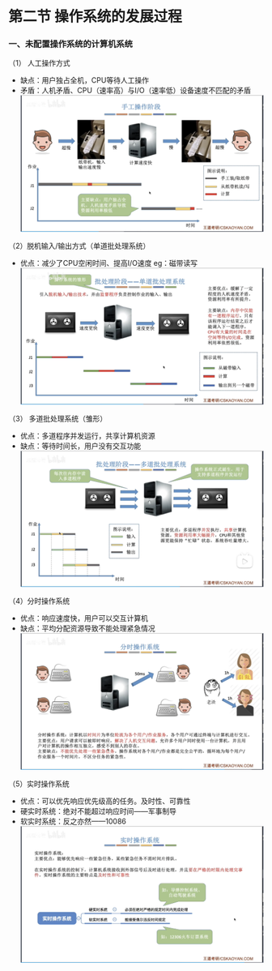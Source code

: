 


# 第二节 操作系统的发展过程

### 一、未配置操作系统的计算机系统
（1） 人工操作方式
- 缺点：用户独占全机，CPU等待人工操作
- 矛盾：人机矛盾、CPU（速率高）与I/O（速率低）设备速度不匹配的矛盾
![输入图片说明](/imgs/2025-07-25/5ppwi0ViE6J20HdN.png)

（2）脱机输入/输出方式（单道批处理系统）
- 优点：减少了CPU空闲时间、提高I/O速度
eg：磁带读写
![输入图片说明](/imgs/2025-07-25/wo0bgo5IWQsuP3qe.png)

（3） 多道批处理系统（雏形）
- 优点：多道程序并发运行，共享计算机资源
- 缺点：等待时间长，用户没有交互功能
![输入图片说明](/imgs/2025-07-25/W1OyfEx2lLugxbch.png)

（4）分时操作系统
- 优点：响应速度快，用户可以交互计算机
- 缺点：平均分配资源导致不能处理紧急情况
![输入图片说明](/imgs/2025-07-25/oK8wWgRjKWyEugru.png)

（5）实时操作系统
- 优点：可以优先响应优先级高的任务。及时性、可靠性
- 硬实时系统：绝对不能超过响应时间——军事制导
- 软实时系统：反之亦然——10086
![输入图片说明](/imgs/2025-07-25/nd1rWKQDdeaelQSQ.png)
<!--stackedit_data:
eyJoaXN0b3J5IjpbLTg2MDIzMDI2MV19
-->